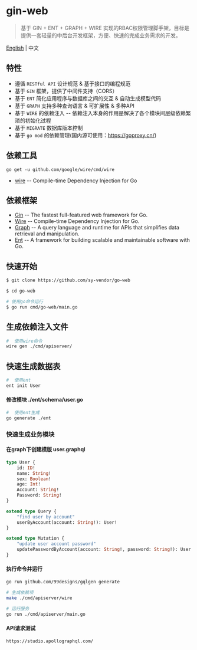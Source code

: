 # gin-web

> 基于 GIN + ENT + GRAPH + WIRE 实现的RBAC权限管理脚手架，目标是提供一套轻量的中后台开发框架，方便、快速的完成业务需求的开发。

[English](README.md) | 中文

## 特性

- 遵循 `RESTful API` 设计规范 & 基于接口的编程规范
- 基于 `GIN` 框架，提供了中间件支持（CORS）
- 基于 `ENT` 简化应用程序与数据库之间的交互 & 自动生成模型代码
- 基于 `GRAPH` 支持多种查询语言 & 可扩展性 & 多种API
- 基于 `WIRE` 的依赖注入 -- 依赖注入本身的作用是解决了各个模块间层级依赖繁琐的初始化过程
- 基于 `MIGRATE` 数据库版本控制
- 基于 `go mod` 的依赖管理(国内源可使用：<https://goproxy.cn/>)

## 依赖工具

```
go get -u github.com/google/wire/cmd/wire
```

- [wire](https://github.com/google/wire) -- Compile-time Dependency Injection for Go

## 依赖框架

- [Gin](https://gin-gonic.com/) -- The fastest full-featured web framework for Go.
- [Wire](https://github.com/google/wire) -- Compile-time Dependency Injection for Go.
- [Graph](https://github.com/graphql) -- A query language and runtime for APIs that simplifies data retrieval and manipulation.
- [Ent](https://github.com/ent) -- A framework for building scalable and maintainable software with Go.

## 快速开始

```bash
$ git clone https://github.com/sy-vendor/go-web

$ cd go-web

# 使用go命令运行
$ go run cmd/go-web/main.go
```

## 生成依赖注入文件

```bash
#  使用wire命令
wire gen ./cmd/apiserver/
```

## 快速生成数据表
```bash
#  使用ent
ent init User
```
#### 修改模块 ./ent/schema/user.go

```bash
#  使用ent生成
go generate ./ent
```

### 快速生成业务模块

#### 在graph下创建模版 user.graphql

```graphql
type User {
    id: ID!
    name: String!
    sex: Boolean!
    age: Int!
    Account: String!
    Password: String!
}

extend type Query {
    "find user by account"
    userByAccount(account: String!): User!
}

extend type Mutation {
    "update user account password"
    updatePasswordByAccount(account: String!, password: String!): User!
}
```

#### 执行命令并运行

```bash
go run github.com/99designs/gqlgen generate

# 生成依赖项
make ./cmd/apiserver/wire

# 运行服务
go run ./cmd/apiserver/main.go
```

#### API请求测试
```
https://studio.apollographql.com/
```
